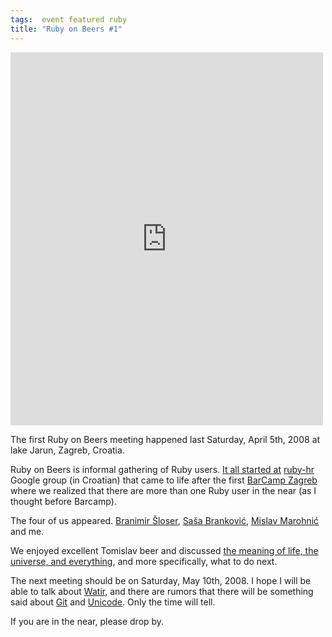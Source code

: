 ```yaml
---
tags:  event featured ruby
title: "Ruby on Beers #1"
---
```

<iframe src="https://www.facebook.com/plugins/post.php?href=https%3A%2F%2Fwww.facebook.com%2Fmedia%2Fset%2F%3Fset%3Da.10154148096742290.1073741890.735252289%26type%3D3&width=500" width="500" height="597" style="border:none;overflow:hidden" scrolling="no" frameborder="0" allowTransparency="true"></iframe>

The first Ruby on Beers meeting happened last Saturday, April 5th, 2008 at lake Jarun, Zagreb, Croatia.

Ruby on Beers is informal gathering of Ruby users. <a href="http://groups.google.com/group/ruby-hr/browse_thread/thread/dde9f2c93c17fd3e">It all started at</a> <a href="http://groups.google.com/group/ruby-hr/">ruby-hr</a> Google group (in Croatian) that came to life after the first <a href="https://web.archive.org/web/20090417214325/http://barcamp.ini.hr/">BarCamp Zagreb</a> where we realized that there are more than one Ruby user in the near (as I thought before Barcamp).

The four of us appeared. <a href="https://www.linkedin.com/in/sloser">Branimir Šloser</a>, <a href="http://www.linkedin.com/in/sbrankovic">Saša Branković</a>, <a href="https://github.com/mislav">Mislav Marohnić</a> and me.

We enjoyed excellent Tomislav beer and discussed <a href="http://en.wikipedia.org/wiki/The_Answer_to_Life,_the_Universe,_and_Everything">the meaning of life, the universe, and everything</a>, and more specifically, what to do next.

The next meeting should be on Saturday, May 10th, 2008. I hope I will be able to talk about <a href="http://watir.com/">Watir</a>, and there are rumors that there will be something said about <a href="http://git-scm.com/">Git</a> and <a href="http://unicode.org/">Unicode</a>. Only the time will tell.

If you are in the near, please drop by.
